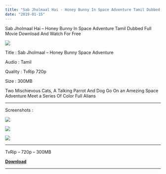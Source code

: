```yaml
---
title: "Sab Jholmaal Hai - Honey Bunny In Space Adventure Tamil Dubbed Full Movie Download"
date: "2019-01-15"
---
```


Sab Jholmaal Hai – Honey Bunny In Space Adventure Tamil Dubbed Full Movie Download And Watch For Free

[![](https://2.bp.blogspot.com/-K8BbOvlaKV0/XD1q68uVDXI/AAAAAAAABUQ/r0h0tdGkQtQDCVXYRu_8yzkftU6byz9pQCLcBGAs/s320/Sab{2bdbed38d32e7704a3eaa20af56e2289d0665505d01c3d892d71953ac3249a13}2BTamil{2bdbed38d32e7704a3eaa20af56e2289d0665505d01c3d892d71953ac3249a13}2BTk.jpg)](https://2.bp.blogspot.com/-K8BbOvlaKV0/XD1q68uVDXI/AAAAAAAABUQ/r0h0tdGkQtQDCVXYRu_8yzkftU6byz9pQCLcBGAs/s1600/Sab{2bdbed38d32e7704a3eaa20af56e2289d0665505d01c3d892d71953ac3249a13}2BTamil{2bdbed38d32e7704a3eaa20af56e2289d0665505d01c3d892d71953ac3249a13}2BTk.jpg)

Title : Sab Jholmaal – Honey Bunny Space Adventure

Audio : Tamil

Quality : TvRip 720p

Size : 300MB

Two Mischievous Cats, A Talking Parrot And Dog Go On an Amezing Space Adventure Meet a Series Of Color Full Alians

* * *

Screenshots :

[![](https://3.bp.blogspot.com/-Oh-ndcDG9Zc/XD1t86HixrI/AAAAAAAABUg/eR2eDSZkEiAJ7SrTX7A1tbBHG_ficJQPQCLcBGAs/s1600/Screenshot_2019-01-15-10-42-17.jpg)](https://3.bp.blogspot.com/-Oh-ndcDG9Zc/XD1t86HixrI/AAAAAAAABUg/eR2eDSZkEiAJ7SrTX7A1tbBHG_ficJQPQCLcBGAs/s1600/Screenshot_2019-01-15-10-42-17.jpg)

[![](https://1.bp.blogspot.com/-hiVk4VqDzgc/XD1ttZTrLPI/AAAAAAAABUc/sJZ6HpoimFsmd123WNcy083KpQ55WdRhACLcBGAs/s320/Screenshot_2019-01-15-10-44-37.jpg)](https://1.bp.blogspot.com/-hiVk4VqDzgc/XD1ttZTrLPI/AAAAAAAABUc/sJZ6HpoimFsmd123WNcy083KpQ55WdRhACLcBGAs/s1600/Screenshot_2019-01-15-10-44-37.jpg)

[![](https://3.bp.blogspot.com/-sodDAMDNFtA/XD1t85vY2JI/AAAAAAAABUk/v-_Gd_7TVok8Qxk98PXW4tkZliLmyETGQCLcBGAs/s1600/Screenshot_2019-01-15-10-44-53.jpg)](https://3.bp.blogspot.com/-sodDAMDNFtA/XD1t85vY2JI/AAAAAAAABUk/v-_Gd_7TVok8Qxk98PXW4tkZliLmyETGQCLcBGAs/s1600/Screenshot_2019-01-15-10-44-53.jpg)

* * *

TvRip – 720p – 300MB

**[Download](https://clk.ink/qo1f5PP)**

* * *
